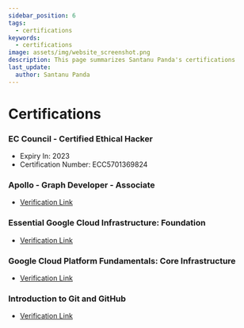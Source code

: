 ```yaml
---
sidebar_position: 6
tags:
  - certifications
keywords:
  - certifications
image: assets/img/website_screenshot.png
description: This page summarizes Santanu Panda's certifications
last_update:
  author: Santanu Panda
---
```


# Certifications

### EC Council - Certified Ethical Hacker

- Expiry In: 2023
- Certification Number: ECC5701369824

### Apollo - Graph Developer - Associate

- [Verification Link](https://www.apollographql.com/tutorials/certifications/b92adb51-403b-4f66-ad59-f505aa15121a)

### Essential Google Cloud Infrastructure: Foundation

- [Verification Link](https://coursera.org/verify/E5G5E4NQRWBD)

### Google Cloud Platform Fundamentals: Core Infrastructure

- [Verification Link](https://coursera.org/verify/RRS62XUFHVXB)

### Introduction to Git and GitHub

- [Verification Link](https://coursera.org/verify/VKYZRRVNQUWJ)
